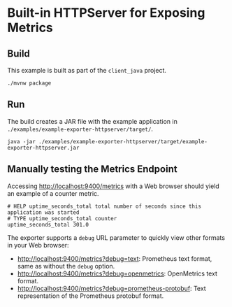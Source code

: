 # Built-in HTTPServer for Exposing Metrics

## Build

This example is built as part of the `client_java` project.

```
./mvnw package
```

## Run

The build creates a JAR file with the example application in `./examples/example-exporter-httpserver/target/`.

```
java -jar ./examples/example-exporter-httpserver/target/example-exporter-httpserver.jar
```

## Manually testing the Metrics Endpoint

Accessing [http://localhost:9400/metrics](http://localhost:9400/metrics) with a Web browser should yield an example of a counter metric.

```
# HELP uptime_seconds_total total number of seconds since this application was started
# TYPE uptime_seconds_total counter
uptime_seconds_total 301.0
```

The exporter supports a `debug` URL parameter to quickly view other formats in your Web browser:

- [http://localhost:9400/metrics?debug=text](http://localhost:9400/metrics?debug=text): Prometheus text format, same as without the `debug` option.
- [http://localhost:9400/metrics?debug=openmetrics](http://localhost:9400/metrics?debug=openmetrics): OpenMetrics text format.
- [http://localhost:9400/metrics?debug=prometheus-protobuf](http://localhost:9400/metrics?debug=prometheus-protobuf): Text representation of the Prometheus protobuf format.
